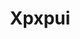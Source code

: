 ---
layout: home

title: Xpxpui
titleTemplate: 一个Vue3组件库


hero:
  name: Xpxpui
  text: 一个Vue3组件库
  tagline: 让你的组件库开发更简单
  image:
    src: /logo.png
    alt: Xpxpui
  actions:
    - theme: brand
      text: 开始
      link: /guild/installation
    - theme: alt
      text: 在 Github 上查看
      link: https://github.com/Equalxp/xpxpui
features:
  - icon: 💡
    title: Vue3组件库
    details: 基于vite+TypeScript开发
  - icon: 📦
    title: 让你的组件库开发更简单
    details: 提供一个Vue3组件库开发环境
  - icon: 🛠️
    title: 按需引入
    details: 直接支持按需引入无需配置任何插件。
---
